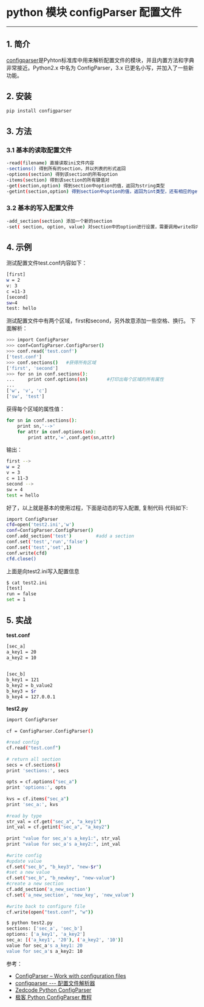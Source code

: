 #  python 模块 configParser 配置文件



-----
## 1. 简介
[configparser](https://pypi.org/project/configparser/)是Pyhton标准库中用来解析配置文件的模块，并且内置方法和字典非常接近。Python2.x 中名为 ConfigParser，3.x 已更名小写，并加入了一些新功能。
## 2. 安装

```bash
pip install configparser
```

## 3. 方法
### 3.1 基本的读取配置文件

```bash
-read(filename) 直接读取ini文件内容
-sections() 得到所有的section，并以列表的形式返回
-options(section) 得到该section的所有option
-items(section) 得到该section的所有键值对
-get(section,option) 得到section中option的值，返回为string类型
-getint(section,option) 得到section中option的值，返回为int类型，还有相应的getboolean()和getfloat() 函数。
```

### 3.2 基本的写入配置文件

```bash
-add_section(section) 添加一个新的section
-set( section, option, value) 对section中的option进行设置，需要调用write将内容写入配置文件
```
## 4. 示例
测试配置文件test.conf内容如下：


```bash
[first]
w = 2
v: 3
c =11-3
[second]
sw=4
test: hello
```

测试配置文件中有两个区域，first和second，另外故意添加一些空格、换行。
下面解析：

```bash
>>> import ConfigParser
>>> conf=ConfigParser.ConfigParser()
>>> conf.read('test.conf')
['test.conf']
>>> conf.sections()   #获得所有区域
['first', 'second']
>>> for sn in conf.sections():
...     print conf.options(sn)       #打印出每个区域的所有属性
...
['w', 'v', 'c']
['sw', 'test']
```

获得每个区域的属性值：

```bash
for sn in conf.sections():
    print sn,'-->'
    for attr in conf.options(sn):
        print attr,'=',conf.get(sn,attr)
```

输出：

```bash
first -->
w = 2
v = 3
c = 11-3
second -->
sw = 4
test = hello
```

好了，以上就是基本的使用过程，下面是动态的写入配置,
复制代码 代码如下:

```bash
import ConfigParser
cfd=open('test2.ini','w')
conf=ConfigParser.ConfigParser()
conf.add_section('test')         #add a section
conf.set('test','run','false')  
conf.set('test','set',1)
conf.write(cfd)
cfd.close()
```

上面是向test2.ini写入配置信息

```bash
$ cat test2.ini 
[test]
run = false
set = 1
```
## 5. 实战
**test.conf**

```bash
[sec_a] 
a_key1 = 20 
a_key2 = 10 

   
[sec_b] 
b_key1 = 121 
b_key2 = b_value2 
b_key3 = $r 
b_key4 = 127.0.0.1 
```
**test2.py**

```bash
import ConfigParser
 
cf = ConfigParser.ConfigParser()
 
#read config
cf.read("test.conf")
 
# return all section
secs = cf.sections()
print 'sections:', secs
 
opts = cf.options("sec_a")
print 'options:', opts
 
kvs = cf.items("sec_a")
print 'sec_a:', kvs
 
#read by type
str_val = cf.get("sec_a", "a_key1")
int_val = cf.getint("sec_a", "a_key2")
 
print "value for sec_a's a_key1:", str_val
print "value for sec_a's a_key2:", int_val
 
#write config
#update value
cf.set("sec_b", "b_key3", "new-$r")
#set a new value
cf.set("sec_b", "b_newkey", "new-value")
#create a new section
cf.add_section('a_new_section')
cf.set('a_new_section', 'new_key', 'new_value')
 
#write back to configure file
cf.write(open("test.conf", "w"))
```

```bash
$ python test2.py
sections: ['sec_a', 'sec_b']
options: ['a_key1', 'a_key2']
sec_a: [('a_key1', '20'), ('a_key2', '10')]
value for sec_a's a_key1: 20
value for sec_a's a_key2: 10
```
参考：

 - [ConfigParser – Work with configuration files](http://pymotw.com/2/ConfigParser/)
 - [configparser --- 配置文件解析器](https://docs.python.org/zh-cn/3.7/library/configparser.html)
 - [Zedcode Python ConfigParser](https://zetcode.com/python/configparser/)
 - [极客 Python ConfigParser 教程](https://geek-docs.com/python/python-tutorial/python-configparser.html)

